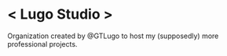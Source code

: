 # < Lugo Studio >
  Organization created by @GTLugo to host my (supposedly) more professional projects.
